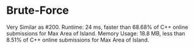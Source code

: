 # Brute-Force
Very Similar as #200.
Runtime: 24 ms, faster than 68.68% of C++ online submissions for Max Area of Island.
Memory Usage: 18.8 MB, less than 8.51% of C++ online submissions for Max Area of Island.

